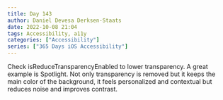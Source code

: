 ```yaml
---
title: Day 143
author: Daniel Devesa Derksen-Staats
date: 2022-10-08 21:04
tags: Accessibility, a11y
categories: ["Accessibility"]
series: ["365 Days iOS Accessibility"]
---
```


Check isReduceTransparencyEnabled to lower transparency. A great example is Spotlight. Not only transparency is removed but it keeps the main color of the background, it feels personalized and contextual but reduces noise and improves contrast.